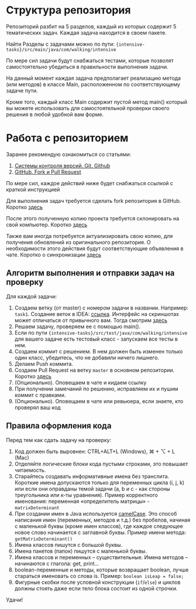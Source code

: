 # Структура репозитория

Репозиторий разбит на 5 разделов, каждый из которых содержит 5 тематических задач. Каждая задача находится в своем пакете.

Найти Разделы с задачами можно по пути:
`{intensive-tasks}/src/main/java/com/walking/intensive`

По мере сил задачи будут снабжаться тестами, которые позволят самостоятельно убедиться в правильности выполнения задачи.

На данный момент каждая задача предполагает реализацию метода (или методов) в классе Main, расположенном по соответствующему задаче пути.

Кроме того, каждый класс Main содержит пустой метод main() который вы можете использовать для самостоятельной проверки своего решения в любой удобной вам форме. 

# Работа с репозиторием
Заранее рекомендую ознакомиться со статьями:
1. [Системы контроля версий. Git. Github](https://telegra.ph/Sistemy-kontrolya-versij-Git-Github-11-18)
2. [GitHub. Fork и Pull Request](https://telegra.ph/GitHub-Fork-i-Pull-Request-11-25)

По мере сил, каждое действий ниже будет снабжаться ссылкой с краткой инструкцией

Для выполнения задач требуется сделать fork репозитория в GitHub. Коротко [здесь](https://git-scm.com/book/ru/v2/GitHub-%D0%92%D0%BD%D0%B5%D1%81%D0%B5%D0%BD%D0%B8%D0%B5-%D1%81%D0%BE%D0%B1%D1%81%D1%82%D0%B2%D0%B5%D0%BD%D0%BD%D0%BE%D0%B3%D0%BE-%D0%B2%D0%BA%D0%BB%D0%B0%D0%B4%D0%B0-%D0%B2-%D0%BF%D1%80%D0%BE%D0%B5%D0%BA%D1%82%D1%8B#:~:text=%D0%A1%D0%BE%D0%B7%D0%B4%D0%B0%D0%BD%D0%B8%D0%B5%20%D0%BE%D1%82%D0%B2%D0%B5%D1%82%D0%B2%D0%BB%D0%B5%D0%BD%D0%B8%D0%B9%20(fork))

После этого полученную копию проекта требуется склонировать на свой компьютер. Коротко [здесь](https://docs.github.com/ru/repositories/creating-and-managing-repositories/cloning-a-repository#cloning-a-repository)

Также вам иногда потребуется актуализировать свою копию, для получения обновлений из оригинального репозитория. О необходимости этого действия будут соответствующие объявления в чате. Коротко о синхронизации [здесь](https://docs.github.com/ru/pull-requests/collaborating-with-pull-requests/working-with-forks/syncing-a-fork#syncing-a-fork-branch-from-the-web-ui)

## Алгоритм выполнения и отправки задач на проверку
Для каждой задачи:
1. Создаем ветку (от master) с номером задачи в названии. Например: `task1`. Создание веток в IDEA: [ссылка](https://www.jetbrains.com/help/idea/manage-branches.html). 
Интерфейс на скриншотах может отличаться от привычного вам. Тогда смотрим [здесь](https://www.jetbrains.com/help/idea/2022.3/manage-branches.html)
2. Решаем задачу, проверяем ее с помощью main(). 
3. Если по пути `{intensive-tasks}/src/test/java/com/walking/intensive` для вашего задаче есть тестовый класс - запускаем все тесты в нем.
4. Создаем коммит с решением. В нем должен быть изменен только один класс, убедитесь, что не добавили ничего лишнего.
5. Делаем Push коммита.
6. Создаем Pull Request на ветку `master` в основном репозитории. Коротко [здесь](https://docs.github.com/ru/pull-requests/collaborating-with-pull-requests/proposing-changes-to-your-work-with-pull-requests/creating-a-pull-request-from-a-fork)
7. (Опционально). Оповещаем в чате и кидаем ссылку
8. При получении замечаний по решению, исправляем их и пушим коммит с правками.
9. (Опционально). Оповещаем в чате или ревьюера, если знаете, кто проверял ваш код

## Правила оформления кода
Перед тем как сдать задачу на проверку:
1. Код должен быть выровнен: CTRL+ALT+L (Windows),  ⌘ + ⌥ + L (Mac)
2. Отделяйте логические блоки кода пустыми строками, это повышает читаемость.  
4. Старайтесь создавать информативные имена без транслита. Короткие имена допускаются только для переменных цикла (i, j, k) или если они оправданы темой задачи (a, b и c - как стороны треугольника или к-ты уравнения). Пример корректного именования: переменная «определитель матрицы» - `matrixDeterminant`
5. При создании имен в Java используется [camelCase](https://ru.wikipedia.org/wiki/CamelCase). Это способ написания имен (переменных, методов и т.д.) без пробелов, начиная с маленькой буквы (кроме имен классов), где каждое следующее новое слово начинается с заглавной буквы. Пример имени метода: `getMatrixDeterminant()`
6. Имена классов пишутся с большой буквы. 
7. Имена пакетов (папок) пишутся с маленькой буквы. 
8. Имена классов и переменных – существительные. Имена методов – начинаются с глагола: get, print… 
9. boolean-переменные и методы, которые возвращает boolean, лучше стараться именовать со слова is. Пример: `boolean isLeap = false;`
10. Фигурные скобки после условной конструкции (`if`/`else`) и циклов должны стоять даже если тело блока состоит из одной строчки.

Удачи!
